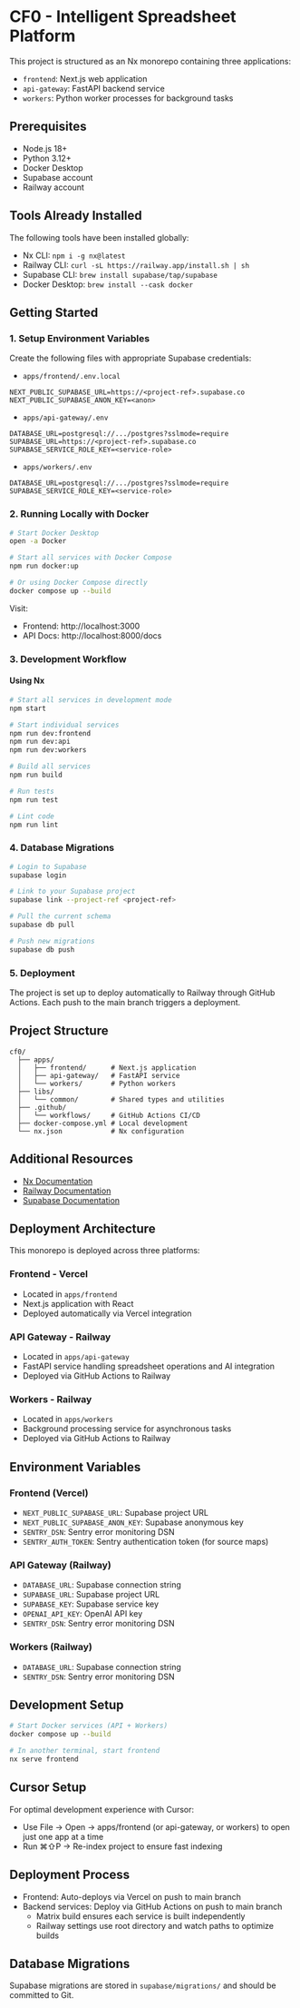 # CF0 - Intelligent Spreadsheet Platform

This project is structured as an Nx monorepo containing three applications:

- `frontend`: Next.js web application
- `api-gateway`: FastAPI backend service
- `workers`: Python worker processes for background tasks

## Prerequisites

- Node.js 18+
- Python 3.12+
- Docker Desktop
- Supabase account
- Railway account

## Tools Already Installed

The following tools have been installed globally:

- Nx CLI: `npm i -g nx@latest`
- Railway CLI: `curl -sL https://railway.app/install.sh | sh`
- Supabase CLI: `brew install supabase/tap/supabase`
- Docker Desktop: `brew install --cask docker`

## Getting Started

### 1. Setup Environment Variables

Create the following files with appropriate Supabase credentials:

- `apps/frontend/.env.local`
```
NEXT_PUBLIC_SUPABASE_URL=https://<project-ref>.supabase.co
NEXT_PUBLIC_SUPABASE_ANON_KEY=<anon>
```

- `apps/api-gateway/.env`
```
DATABASE_URL=postgresql://.../postgres?sslmode=require
SUPABASE_URL=https://<project-ref>.supabase.co
SUPABASE_SERVICE_ROLE_KEY=<service-role>
```

- `apps/workers/.env`
```
DATABASE_URL=postgresql://.../postgres?sslmode=require
SUPABASE_SERVICE_ROLE_KEY=<service-role>
```

### 2. Running Locally with Docker

```bash
# Start Docker Desktop
open -a Docker

# Start all services with Docker Compose
npm run docker:up

# Or using Docker Compose directly
docker compose up --build
```

Visit:
- Frontend: http://localhost:3000
- API Docs: http://localhost:8000/docs

### 3. Development Workflow

#### Using Nx

```bash
# Start all services in development mode
npm start

# Start individual services
npm run dev:frontend
npm run dev:api
npm run dev:workers

# Build all services
npm run build

# Run tests
npm run test

# Lint code
npm run lint
```

### 4. Database Migrations

```bash
# Login to Supabase
supabase login

# Link to your Supabase project
supabase link --project-ref <project-ref>

# Pull the current schema
supabase db pull

# Push new migrations
supabase db push
```

### 5. Deployment

The project is set up to deploy automatically to Railway through GitHub Actions.
Each push to the main branch triggers a deployment.

## Project Structure

```
cf0/
  ├── apps/
  │   ├── frontend/      # Next.js application
  │   ├── api-gateway/   # FastAPI service
  │   └── workers/       # Python workers
  ├── libs/
  │   └── common/        # Shared types and utilities
  ├── .github/
  │   └── workflows/     # GitHub Actions CI/CD
  ├── docker-compose.yml # Local development
  └── nx.json            # Nx configuration
```

## Additional Resources

- [Nx Documentation](https://nx.dev)
- [Railway Documentation](https://docs.railway.app)
- [Supabase Documentation](https://supabase.io/docs)

## Deployment Architecture

This monorepo is deployed across three platforms:

### Frontend - Vercel
- Located in `apps/frontend`
- Next.js application with React 
- Deployed automatically via Vercel integration

### API Gateway - Railway
- Located in `apps/api-gateway`
- FastAPI service handling spreadsheet operations and AI integration
- Deployed via GitHub Actions to Railway

### Workers - Railway
- Located in `apps/workers`
- Background processing service for asynchronous tasks
- Deployed via GitHub Actions to Railway

## Environment Variables

### Frontend (Vercel)
- `NEXT_PUBLIC_SUPABASE_URL`: Supabase project URL
- `NEXT_PUBLIC_SUPABASE_ANON_KEY`: Supabase anonymous key
- `SENTRY_DSN`: Sentry error monitoring DSN
- `SENTRY_AUTH_TOKEN`: Sentry authentication token (for source maps)

### API Gateway (Railway)
- `DATABASE_URL`: Supabase connection string
- `SUPABASE_URL`: Supabase project URL
- `SUPABASE_KEY`: Supabase service key
- `OPENAI_API_KEY`: OpenAI API key
- `SENTRY_DSN`: Sentry error monitoring DSN

### Workers (Railway)
- `DATABASE_URL`: Supabase connection string
- `SENTRY_DSN`: Sentry error monitoring DSN

## Development Setup

```bash
# Start Docker services (API + Workers)
docker compose up --build

# In another terminal, start frontend
nx serve frontend
```

## Cursor Setup

For optimal development experience with Cursor:
- Use File → Open → apps/frontend (or api-gateway, or workers) to open just one app at a time
- Run ⌘⇧P → Re-index project to ensure fast indexing

## Deployment Process

- Frontend: Auto-deploys via Vercel on push to main branch
- Backend services: Deploy via GitHub Actions on push to main branch
  - Matrix build ensures each service is built independently
  - Railway settings use root directory and watch paths to optimize builds

## Database Migrations

Supabase migrations are stored in `supabase/migrations/` and should be committed to Git. 